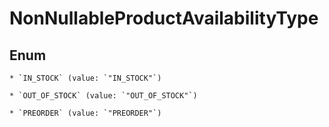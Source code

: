 
# NonNullableProductAvailabilityType

## Enum


    * `IN_STOCK` (value: `"IN_STOCK"`)

    * `OUT_OF_STOCK` (value: `"OUT_OF_STOCK"`)

    * `PREORDER` (value: `"PREORDER"`)



